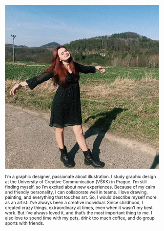 ![PHOTO of me, invitating smile.](IMG_9516.jpg)

I’m a graphic designer, passionate about illustration. I study graphic design at the University of Creative Communication (VŠKK) in Prague. I’m still finding myself, so I’m excited about new experiences. Because of my calm and friendly personality, I can collaborate well in teams. I love drawing, painting, and everything that touches art. So, I would describe myself more as an artist. I’ve always been a creative individual. Since childhood, I created crazy things, extraordinary at times, even when it wasn’t my best work. But I’ve always loved it, and that’s the most important thing to me. I also love to spend time with my pets, drink too much coffee, and do group sports with friends.



